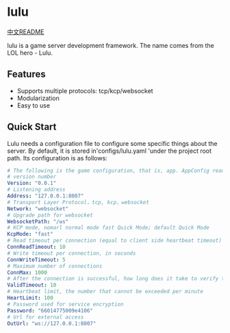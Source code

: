 # lulu

[中文README](./REAEMD_zh.md)

lulu is a game server development framework. The name comes from the LOL hero - Lulu.

## Features

* Supports multiple protocols: tcp/kcp/websocket
* Modularization
* Easy to use

## Quick Start

Lulu needs a configuration file to configure some specific things about the server. By default, it is stored in'configs/lulu.yaml 'under the project root path. Its configuration is as follows:

```yaml
# The following is the game configuration, that is, app. AppConfig read
# version number
Version: "0.0.1"
# Listening address
Address: "127.0.0.1:8007"
# Transport Layer Protocol，tcp, kcp，websocket
Network: "websocket"
# Upgrade path for websocket
WebsocketPath: "/ws"
# KCP mode, nomarl normal mode fast Quick Mode; default Quick Mode
KcpMode: "fast"
# Read timeout per connection (equal to client side heartbeat timeout) in seconds
ConnReadTimeout: 10
# Write timeout per connection, in seconds
ConnWriteTimeout: 5
# Maximum number of connections
ConnMax: 1000
# After the connection is successful, how long does it take to verify the identity, then it will be disconnected in seconds
ValidTimeout: 10
# Heartbeat limit, the number that cannot be exceeded per minute
HeartLimit: 100
# Password used for service encryption
Password: "66014775009e4106"
# Url for external access
OutUrl: "ws://127.0.0.1:8007"
```

